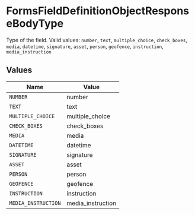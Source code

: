# FormsFieldDefinitionObjectResponseBodyType

Type of the field.  Valid values: `number`, `text`, `multiple_choice`, `check_boxes`, `media`, `datetime`, `signature`, `asset`, `person`, `geofence`, `instruction`, `media_instruction`


## Values

| Name                | Value               |
| ------------------- | ------------------- |
| `NUMBER`            | number              |
| `TEXT`              | text                |
| `MULTIPLE_CHOICE`   | multiple_choice     |
| `CHECK_BOXES`       | check_boxes         |
| `MEDIA`             | media               |
| `DATETIME`          | datetime            |
| `SIGNATURE`         | signature           |
| `ASSET`             | asset               |
| `PERSON`            | person              |
| `GEOFENCE`          | geofence            |
| `INSTRUCTION`       | instruction         |
| `MEDIA_INSTRUCTION` | media_instruction   |